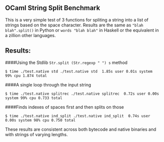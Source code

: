 OCaml String Split Benchmark
---------------------------

This is a very simple test of 3 functions for spliting a string into a list of strings based on the space character.
Results are the same as `"blah blah".split()` in Python or `words "blah blah"` in Haskell or the equivalent in a zillion other languages.

Results:
-------

####Using the Stdlib `Str.split (Str.regexp " ") s` method

`
$ time ./test.native std
./test.native std  1.85s user 0.01s system 99% cpu 1.874 total
`

####A single loop through the input string

`
$ time ./test.native splitrec
./test.native splitrec  0.72s user 0.00s system 99% cpu 0.733 total
`

####Finds indexes of spaces first and then splits on those

`
$ time ./test.native ind_split
./test.native ind_split  0.74s user 0.00s system 98% cpu 0.750 total
`

These results are consistent across both bytecode and native binaries and with strings of varying lengths.
